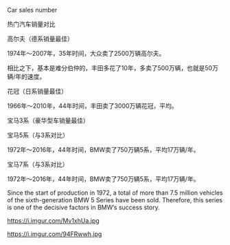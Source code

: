Car sales number

热门汽车销量对比

高尔夫（德系销量最佳）

1974年～2007年，35年时间，大众卖了2500万辆高尔夫。

相比之下，基本是难分伯仲的，丰田多花了10年，多卖了500万辆，也就是50万辆/年的速度。

花冠（日系销量最佳）

1966年～2010年，44年时间，丰田卖了3000万辆花冠，平均。

宝马3系（豪华型车销量最佳）

宝马5系（与3系对比）

1972年～2016年，44年时间，BMW卖了750万辆5系，平均17万辆/年。

宝马7系（与3系对比）

1972年～2016年，44年时间，BMW卖了750万辆5系，平均17万辆/年。

Since the start of production in 1972, a total of more than 7.5 million vehicles of the sixth-generation BMW 5 Series have been sold. Therefore, this series is one of the decisive factors in BMW’s success story.

https://i.imgur.com/Mv1xhUa.jpg

https://i.imgur.com/94FRwwh.jpg
